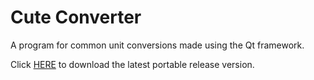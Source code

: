 # Cute Converter
A program for common unit conversions made using the Qt framework.

Click [HERE](https://github.com/30vam/qt-unit-converter/releases) to download the latest portable release version.

